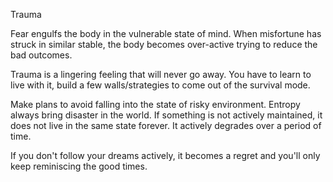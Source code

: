Trauma

Fear engulfs the body in the vulnerable state of mind. 
When misfortune has struck in similar stable, the body becomes over-active trying to reduce  the bad outcomes.

Trauma is a lingering feeling that will never go away. You have to learn to live with it, build a few walls/strategies to come out of the survival mode. 

Make plans to avoid falling into the state of risky environment. Entropy always bring disaster in the world. If something is not actively maintained, it does not live in the same state forever. It actively degrades over a period of time. 

If you don't follow your dreams actively, it becomes a regret and you'll only keep reminiscing the good times.

